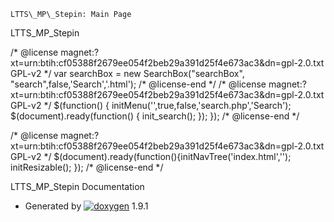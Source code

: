     LTTS\_MP\_Stepin: Main Page           

LTTS\_MP\_Stepin

/\* @license magnet:?xt=urn:btih:cf05388f2679ee054f2beb29a391d25f4e673ac3&amp;dn=gpl-2.0.txt GPL-v2 \*/ var searchBox = new SearchBox("searchBox", "search",false,'Search','.html'); /\* @license-end \*/ /\* @license magnet:?xt=urn:btih:cf05388f2679ee054f2beb29a391d25f4e673ac3&amp;dn=gpl-2.0.txt GPL-v2 \*/ $(function() { initMenu('',true,false,'search.php','Search'); $(document).ready(function() { init\_search(); }); }); /\* @license-end \*/

/\* @license magnet:?xt=urn:btih:cf05388f2679ee054f2beb29a391d25f4e673ac3&amp;dn=gpl-2.0.txt GPL-v2 \*/ $(document).ready(function(){initNavTree('index.html',''); initResizable(); }); /\* @license-end \*/

LTTS\_MP\_Stepin Documentation

*   Generated by [![doxygen](doxygen.svg)](https://www.doxygen.org/index.html) 1.9.1
